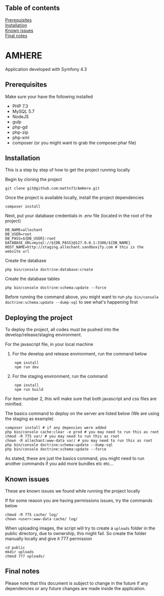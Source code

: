 ## Table of contents

[Prerequisites](#prerequisites)<br />
[Installation](#installation)<br />
[Known issues](#known-issues)<br />
[Final notes](#final-notes)<br />

# AMHERE

Application developed with Symfony 4.3

## Prerequisites

Make sure your have the following installed

- PHP 7.3
- MySQL 5.7
- NodeJS
- gulp
- php-gd
- php-zip
- php-xml
- composer (or you might want to grab the composer.phar file)

## Installation

This is a step by step of how to get the project running locally

Begin by cloning the project

    git clone git@github.com:mattn73/AmHere.git

Once the project is available locally, install the project dependencies

    composer install

Next, put your database credentials in .env file (located in the root of the project)

```
DB_NAME=allechant
DB_USER=root
DB_PASS=${DB_USER}:root
DATABASE_URL=mysql://${DB_PASS}@127.0.0.1:3306/${DB_NAME}
HOST_NAME=http://staging.allechant.sandboxify.com # this is the website url
```

Create the database

    php bin/console doctrine:database:create

Create the database tables

    php bin/console doctrine:schema:update --force

Before running the command above, you might want to run `php bin/console doctrine:schema:update --dump-sql` to see what's happening first

## Deploying the project

To deploy the project, all codes must be pushed into the develop/release/staging environment.

For the javascript file, in your local machine 

1. For the develop and release environment, run the command below

        npm install
        npm run dev

2. For the staging environment, run the command

        npm install
        npm run build

For item number 2, this will make sure that both javascript and css files are minified.

The basics command to deploy on the server are listed below (We are using the staging as example)

```
composer install # if any depencies were added
php bin/console cache:clear -e prod # you may need to run this as root
chmod -R 775 var/ # you may need to run this as root
chown -R allechant:www-data var/ # you may need to run this as root
php bin/console doctrine:schema:update --dump-sql
php bin/console doctrine:schema:update --force
```
As stated, these are just the basics command, you might need to run another commands if you add more bundles etc etc...

## Known issues

These are known issues we found while running the project locally

If for some reason you are having permissions issues, try the commands below

    chmod -R 775 cache/ log/
    chown <user>:www-data cache/ log/

When uploading images, the script will try to create a `uploads` folder in the public directory, due to ownership, this might fail. So create the folder manually locally and give it 777 permission

    cd public
    mkdir uploads
    chmod 777 uploads/

## Final notes

Please note that this document is subject to change in the future if any dependencies or any future changes are made inside the application.